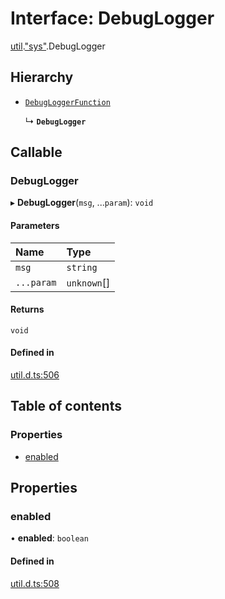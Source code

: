 # Interface: DebugLogger

[util](../modules/util.md).["sys"](../modules/util._sys_.md).DebugLogger

## Hierarchy

- [`DebugLoggerFunction`](../modules/util._util_.md#debugloggerfunction)

  ↳ **`DebugLogger`**

## Callable

### DebugLogger

▸ **DebugLogger**(`msg`, ...`param`): `void`

#### Parameters

| Name | Type |
| :------ | :------ |
| `msg` | `string` |
| `...param` | `unknown`[] |

#### Returns

`void`

#### Defined in

[util.d.ts:506](https://github.com/goodcodedev/bun-types/blob/8bd1b3a/util.d.ts#L506)

## Table of contents

### Properties

- [enabled](util._sys_.DebugLogger.md#enabled)

## Properties

### enabled

• **enabled**: `boolean`

#### Defined in

[util.d.ts:508](https://github.com/goodcodedev/bun-types/blob/8bd1b3a/util.d.ts#L508)
